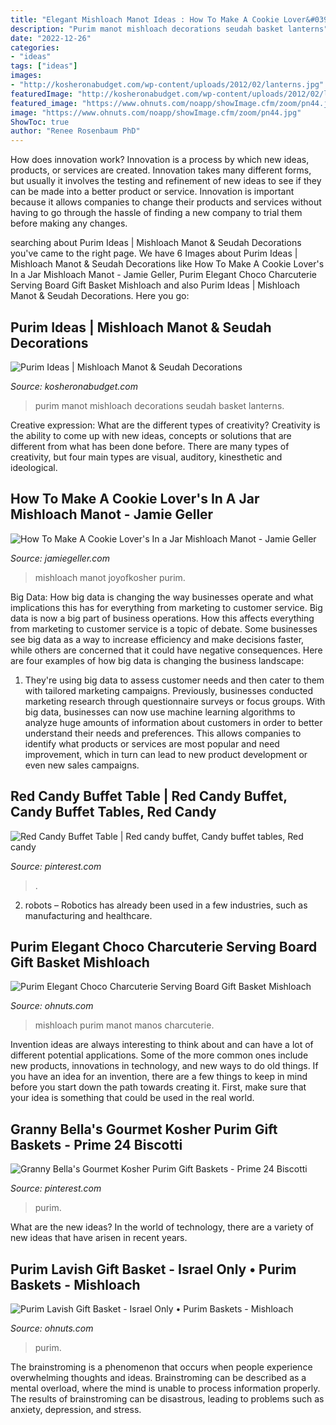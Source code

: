 ```yaml
---
title: "Elegant Mishloach Manot Ideas : How To Make A Cookie Lover&#039;s In A Jar Mishloach Manot"
description: "Purim manot mishloach decorations seudah basket lanterns"
date: "2022-12-26"
categories:
- "ideas"
tags: ["ideas"]
images:
- "http://kosheronabudget.com/wp-content/uploads/2012/02/lanterns.jpg"
featuredImage: "http://kosheronabudget.com/wp-content/uploads/2012/02/lanterns.jpg"
featured_image: "https://www.ohnuts.com/noapp/showImage.cfm/zoom/pn44.jpg"
image: "https://www.ohnuts.com/noapp/showImage.cfm/zoom/pn44.jpg"
ShowToc: true
author: "Renee Rosenbaum PhD"
---
```



How does innovation work?
Innovation is a process by which new ideas, products, or services are created. Innovation takes many different forms, but usually it involves the testing and refinement of new ideas to see if they can be made into a better product or service. Innovation is important because it allows companies to change their products and services without having to go through the hassle of finding a new company to trial them before making any changes.

	

		
searching about Purim Ideas | Mishloach Manot &amp; Seudah Decorations you've came to the right page. We have 6 Images about Purim Ideas | Mishloach Manot &amp; Seudah Decorations like How To Make A Cookie Lover&#039;s In a Jar Mishloach Manot - Jamie Geller, Purim Elegant Choco Charcuterie Serving Board Gift Basket Mishloach and also Purim Ideas | Mishloach Manot &amp; Seudah Decorations. Here you go:
		
    
## Purim Ideas | Mishloach Manot &amp; Seudah Decorations

<img loading=lazy src="http://kosheronabudget.com/wp-content/uploads/2012/02/lanterns.jpg" onerror="this.onerror=null;this.src='https://tse1.mm.bing.net/th?id=OIP.2pCmmZZeWqhuhxTI30UjbQHaJ7&amp;pid=15.1';" alt="Purim Ideas | Mishloach Manot &amp; Seudah Decorations">

_Source: kosheronabudget.com_

>purim manot mishloach decorations seudah basket lanterns. 

	

Creative expression: What are the different types of creativity?
Creativity is the ability to come up with new ideas, concepts or solutions that are different from what has been done before. There are many types of creativity, but four main types are visual, auditory, kinesthetic and ideological.

    
## How To Make A Cookie Lover&#039;s In A Jar Mishloach Manot - Jamie Geller

<img loading=lazy src="https://jamiegeller.com/.image/c_limit%2Ccs_srgb%2Cfl_progressive%2Cq_auto:good%2Cw_700/MTY1NTI1MTA2MzkzNzUyNjAz/purim-labels2jpg.jpg" onerror="this.onerror=null;this.src='https://tse4.mm.bing.net/th?id=OIP.u5xDTbfTYSVY_L6xTxrPnQHaHf&amp;pid=15.1';" alt="How To Make A Cookie Lover&#039;s In a Jar Mishloach Manot - Jamie Geller">

_Source: jamiegeller.com_

>mishloach manot joyofkosher purim. 

	

Big Data: How big data is changing the way businesses operate and what implications this has for everything from marketing to customer service.
Big data is now a big part of business operations. How this affects everything from marketing to customer service is a topic of debate. Some businesses see big data as a way to increase efficiency and make decisions faster, while others are concerned that it could have negative consequences. Here are four examples of how big data is changing the business landscape:
1) They're using big data to assess customer needs and then cater to them with tailored marketing campaigns. Previously, businesses conducted marketing research through questionnaire surveys or focus groups. With big data, businesses can now use machine learning algorithms to analyze huge amounts of information about customers in order to better understand their needs and preferences. This allows companies to identify what products or services are most popular and need improvement, which in turn can lead to new product development or even new sales campaigns.

    
## Red Candy Buffet Table | Red Candy Buffet, Candy Buffet Tables, Red Candy

<img loading=lazy src="https://i.pinimg.com/originals/d6/0e/c8/d60ec817922fe6f594b2701d28b8235f.jpg" onerror="this.onerror=null;this.src='https://tse2.mm.bing.net/th?id=OIP.ftGESBG_RgTgZacFhgcE2AHaFj&amp;pid=15.1';" alt="Red Candy Buffet Table | Red candy buffet, Candy buffet tables, Red candy">

_Source: pinterest.com_

>. 

	

2. robots – Robotics has already been used in a few industries, such as manufacturing and healthcare.

    
## Purim Elegant Choco Charcuterie Serving Board Gift Basket Mishloach

<img loading=lazy src="https://www.ohnuts.com/noapp/showImage.cfm/zoom/_MG_6700.jpg" onerror="this.onerror=null;this.src='https://tse1.mm.bing.net/th?id=OIP.o1kcJbDeX6BwKTtHds1QZAHaHa&amp;pid=15.1';" alt="Purim Elegant Choco Charcuterie Serving Board Gift Basket Mishloach">

_Source: ohnuts.com_

>mishloach purim manot manos charcuterie. 

	

Invention ideas are always interesting to think about and can have a lot of different potential applications. Some of the more common ones include new products, innovations in technology, and new ways to do old things. If you have an idea for an invention, there are a few things to keep in mind before you start down the path towards creating it. First, make sure that your idea is something that could be used in the real world.

    
## Granny Bella&#039;s Gourmet Kosher Purim Gift Baskets - Prime 24 Biscotti

<img loading=lazy src="https://i.pinimg.com/736x/b4/0e/fc/b40efc5777e1b103b38b511a086fba5e.jpg" onerror="this.onerror=null;this.src='https://tse1.mm.bing.net/th?id=OIP.Hm8oMQzxyIZFW1Z-cQjp_wHaHa&amp;pid=15.1';" alt="Granny Bella&#039;s Gourmet Kosher Purim Gift Baskets - Prime 24 Biscotti">

_Source: pinterest.com_

>purim. 

	

What are the new ideas?
In the world of technology, there are a variety of new ideas that have arisen in recent years.

    
## Purim Lavish Gift Basket - Israel Only • Purim Baskets - Mishloach

<img loading=lazy src="https://www.ohnuts.com/noapp/showImage.cfm/zoom/pn44.jpg" onerror="this.onerror=null;this.src='https://tse3.mm.bing.net/th?id=OIP.d0G10Gk2fMlJwnJpIROycQHaGZ&amp;pid=15.1';" alt="Purim Lavish Gift Basket - Israel Only • Purim Baskets - Mishloach">

_Source: ohnuts.com_

>purim. 

	

The brainstroming is a phenomenon that occurs when people experience overwhelming thoughts and ideas. Brainstroming can be described as a mental overload, where the mind is unable to process information properly. The results of brainstroming can be disastrous, leading to problems such as anxiety, depression, and stress.

